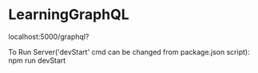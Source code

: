 # LearningGraphQL

localhost:5000/graphql?

To Run Server('devStart' cmd can be changed from package.json script):
npm run devStart
